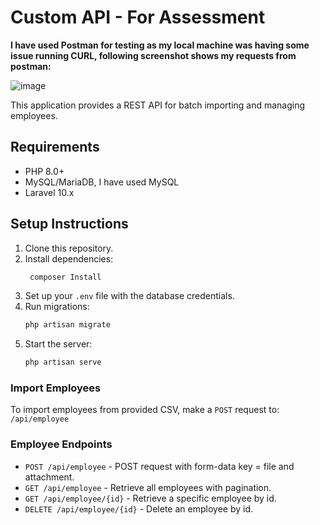 # Custom API - For Assessment

**I have used Postman for testing as my local machine was having some issue running CURL, following screenshot shows my requests from postman:**

![image](https://github.com/user-attachments/assets/acd93297-adb2-40eb-9d2b-d17a3c391e5c)


This application provides a REST API for batch importing and managing employees.

## Requirements
- PHP 8.0+
- MySQL/MariaDB, I have used MySQL
- Laravel 10.x

## Setup Instructions
1. Clone this repository.
2. Install dependencies: 
   ```bash
    composer Install
   ```
3. Set up your `.env` file with the database credentials.
4. Run migrations:
   ```bash
   php artisan migrate
   ```
5. Start the server:
   ```bash 
   php artisan serve
   ```

### Import Employees
To import employees from provided CSV, make a `POST` request to: `/api/employee`

### Employee Endpoints
- `POST /api/employee` - POST request with form-data key = file and attachment.
- `GET /api/employee` - Retrieve all employees with pagination.
- `GET /api/employee/{id}` - Retrieve a specific employee by id.
- `DELETE /api/employee/{id}` - Delete an employee by id.

